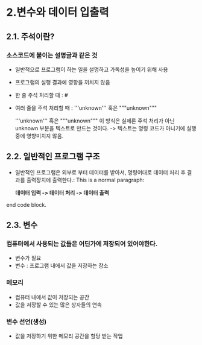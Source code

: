 # 2.변수와 데이터 입출력
 ## 2.1. 주석이란?
 

### 소스코드에 붙이는 설명글과 같은 것
- 일반적으로 프로그램이 하는 일을 설명하고 가독성을 높이기 위해 사용
- 프로그램의 실행 결과에 영향을 끼치지 않음
- 한 줄 주석 처리할 때 : #
- 여러 줄을 주석 처리할 때 : '''unknown''' 혹은 """unknown"""

    '''unknown''' 혹은 """unknown"""
    이 방식은 실제론 주석 처리가 아닌 unknown 부분을 텍스트로 만드는 것이다.
    -> 텍스트는 명령 코드가 아니기에 실행중에 영향미치지 않음.

## 2.2. 일반적인 프로그램 구조

- 일반적인 프로그램은 외부로 부터 데이터를 받아서, 명령어대로 데이터 처리 후 결과를 출력장치에 출력한다.:
This is a normal paragraph:

     **데이터 입력 -> 데이터 처리 -> 데이터 출력**
    
end code block.

## 2.3. 변수
### 컴퓨터에서 사용되는 값들은 어딘가에 저장되어 있어야한다.
- 변수가 필요
- 변수 : 프로그램 내에서 값을 저장하는 장소
### 메모리
- 컴퓨터 내에서 값이 저장되는 공간
- 값을 저장할 수 있는 많은 상자들의 연속
### 변수 선언(생성)
- 값을 저장하기 위한 메모리 공간을 할당 받는 작업
